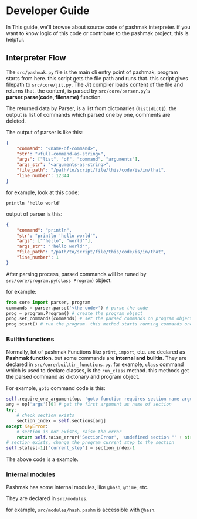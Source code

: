 # Developer Guide
In This guide, we'll browse about source code of pashmak interpreter. if you want to know logic of this code or contribute to the pashmak project, this is helpful.

## Interpreter Flow
The `src/pashmak.py` file is the main cli entry point of pashmak, program starts from here. this script gets the file path and runs that. this script gives filepath to `src/core/jit.py`. The **Jit** compiler loads content of the file and returns that. the content, is parsed by `src/core/parser.py`'s **parser.parse(code, filename)** function.

The returned data by Parser, is a list from dictonaries (`list[dict]`). the output is list of commands which parsed one by one, comments are deleted.

The output of parser is like this:

```json
{
    "command": "<name-of-command>",
    "str": "<full-command-as-string>",
    "args": ["list", "of", "command", "arguments"],
    "args_str": "<arguments-as-string>",
    "file_path": "/path/to/script/file/this/code/is/in/that",
    "line_number": 12344
}
```

for example, look at this code:

```
println 'hello world'
```

output of parser is this:

```json
{
    "command": "println",
    "str": "println 'hello world'",
    "args": ["'hello", "world'"],
    "args_str": "'hello world'",
    "file_path": "/path/to/script/file/this/code/is/in/that",
    "line_number": 1
}
```

After parsing process, parsed commands will be runed by `src/core/program.py`(`class Program`) object.

for example:

```python
from core import parser, program
commands = parser.parse('<the-code>') # parse the code
prog = program.Program() # create the program object
prog.set_commands(commands) # set the parsed commands on program object
prog.start() # run the program. this method starts running commands one by one
```

### Builtin functions
Normally, lot of pashmak Functions like `print`, `import`, etc. are declared as **Pashmak function**. but some commands are **internal and builtin**. They are declared in `src/core/builtin_functions.py`. for example, `class` command which is used to declare classes, is the `run_class` method. this methods get the parsed command as dictonary and program object.

For example, `goto` command code is this:

```python
self.require_one_argument(op, 'goto function requires section name argument') # require one argument should be passed to command
arg = op['args'][0] # get the first argument as name of section
try:
    # check section exists
    section_index = self.sections[arg]
except KeyError:
    # section is not exists, raise the error
    return self.raise_error('SectionError', 'undefined section "' + str(arg) + '"', op)
# section exists, change the program current step to the section
self.states[-1]['current_step'] = section_index-1
```

The above code is a example.

### Internal modules
Pashmak has some internal modules, like `@hash`, `@time`, etc.

They are declared in `src/modules`.

for example, `src/modules/hash.pashm` is accessible with `@hash`.
